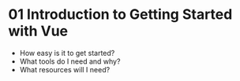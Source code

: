 # 01 Introduction to Getting Started with Vue

- How easy is it to get started?
- What tools do I need and why?
- What resources will I need?